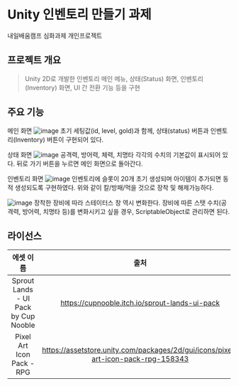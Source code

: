 # Unity 인벤토리 만들기 과제
내일배움캠프 심화과제 개인프로젝트

## 프로젝트 개요
> Unity 2D로 개발한 인벤토리
> 메인 메뉴, 상태(Status) 화면, 인벤토리(Inventory) 화면, UI 간 전환 기능 등을 구현

## 주요 기능
메인 화면
![image](https://github.com/user-attachments/assets/0c2d9780-1c6d-4aa1-9887-104402625ecb)
초기 세팅값(id, level, gold)과 함께, 상태(status) 버튼과 인벤토리(Inventory) 버튼이 구현되어 있다.

상태 화면
![image](https://github.com/user-attachments/assets/5854b35b-7847-498a-b737-18e5650b8f28)
공격력, 방어력, 체력, 치명타 각각의 수치의 기본값이 표시되어 있다.
뒤로 가기 버튼을 누르면 메인 화면으로 돌아간다.

인벤토리 화면
![image](https://github.com/user-attachments/assets/29c67206-daef-459f-b0e9-44ebf163d1b2)
인벤토리에 슬롯이 20개 초기 생성되며 아이템이 추가되면 동적 생성되도록 구현하였다.
위와 같이 칼/방패/먹을 것으로 장착 및 해제가능하다. 

![image](https://github.com/user-attachments/assets/6aa2d1a5-0836-48d3-b48b-39d337e3b4a9)
장착한 장비에 따라 스테이터스 창 역시 변화한다.
장비에 따른 스탯 수치(공격력, 방어력, 치명타 등)를 변화시키고 싶을 경우, ScriptableObject로 관리하면 된다.

## 라이선스
| 에셋 이름     |출처| 라이선스        |
|:-----------:|:---:|:-------------:|
|Sprout Lands - UI Pack by Cup Nooble|https://cupnooble.itch.io/sprout-lands-ui-pack|Free|
|Pixel Art Icon Pack - RPG|https://assetstore.unity.com/packages/2d/gui/icons/pixel-art-icon-pack-rpg-158343|Free|
